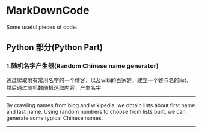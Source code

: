 # MarkDownCode
Some useful pieces of code.

## Python 部分(Python Part)

### 1.随机名字产生器(Random Chinese name generator)

通过爬取附有常用名字的一个博客，以及wiki的百家姓，建立一个姓与名的list，然后通过随机数随机选取内容，产生名字

---

By crawling names from blog and wikipedia, we obtain lists about first name and last name. Using random numbers to choose from lists built, we can generate some typical Chinese names.

---